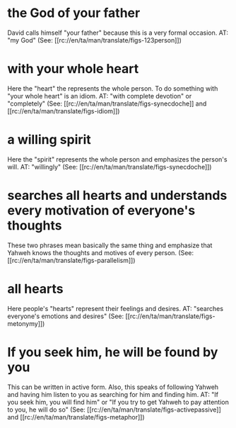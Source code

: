 # the God of your father

David calls himself "your father" because this is a very formal occasion. AT: "my God" (See: [[rc://en/ta/man/translate/figs-123person]])

# with your whole heart

Here the "heart" the represents the whole person. To do something with "your whole heart" is an idiom. AT: "with complete devotion" or "completely" (See: [[rc://en/ta/man/translate/figs-synecdoche]] and [[rc://en/ta/man/translate/figs-idiom]])

# a willing spirit

Here the "spirit" represents the whole person and emphasizes the person's will. AT: "willingly" (See: [[rc://en/ta/man/translate/figs-synecdoche]])

# searches all hearts and understands every motivation of everyone's thoughts

These two phrases mean basically the same thing and emphasize that Yahweh knows the thoughts and motives of every person. (See: [[rc://en/ta/man/translate/figs-parallelism]])

# all hearts

Here people's "hearts" represent their feelings and desires. AT: "searches everyone's emotions and desires" (See: [[rc://en/ta/man/translate/figs-metonymy]])

# If you seek him, he will be found by you

This can be written in active form. Also, this speaks of following Yahweh and having him listen to you as searching for him and finding him. AT: "If you seek him, you will find him" or "If you try to get Yahweh to pay attention to you, he will do so" (See: [[rc://en/ta/man/translate/figs-activepassive]] and [[rc://en/ta/man/translate/figs-metaphor]])

